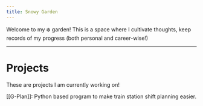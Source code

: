 ```yaml
---
title: Snowy Garden
---
```


Welcome to my :snowflake: garden!
This is a space where I cultivate thoughts, keep records of my progress (both personal and career-wise!)

---
# Projects
These are projects I am currently working on!

[[G-Plan]]: Python based program to make train station shift planning easier.

